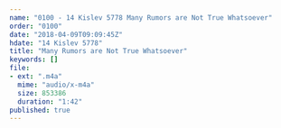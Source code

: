```yaml
---
name: "0100 - 14 Kislev 5778 Many Rumors are Not True Whatsoever"
order: "0100"
date: "2018-04-09T09:09:45Z"
hdate: "14 Kislev 5778"
title: "Many Rumors are Not True Whatsoever"
keywords: []
file:
- ext: ".m4a"
  mime: "audio/x-m4a"
  size: 853386
  duration: "1:42"
published: true
---
```


